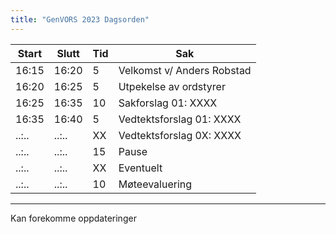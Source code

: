 ```yaml
---
title: "GenVORS 2023 Dagsorden"
---
```


| Start | Slutt | Tid | Sak                                                                                                                                     |
| ----- | ----- | --- | --------------------------------------------------------------------------------------------------------------------------------------- |
| 16:15 | 16:20 | 5   | Velkomst v/ Anders Robstad                                                                                                              |
| 16:20 | 16:25 | 5   | Utpekelse av ordstyrer                                                                                                                  |
| 16:25 | 16:35 | 10  | Sakforslag 01: XXXX                                                                      |
| 16:35 | 16:40 | 5   | Vedtektsforslag 01: XXXX                                                                 |
| ..:.. | ..:.. | XX  | Vedtektsforslag 0X: XXXX                              |
| ..:.. | ..:.. | 15  | Pause                                                                                                                                                                                              |
| ..:.. | ..:.. | XX  | Eventuelt                                                                                                                               |
| ..:.. | ..:.. | 10  | Møteevaluering 


--- 
Kan forekomme oppdateringer